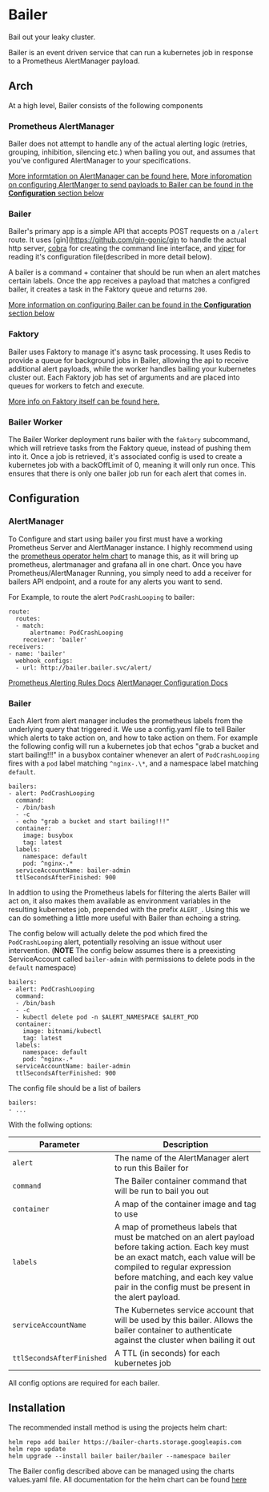 # Bailer
Bail out your leaky cluster.

Bailer is an event driven service that can run a kubernetes job in response to a Prometheus AlertManager payload. 

## Arch
At a high level, Bailer consists of the following components

### Prometheus AlertManager
Bailer does not attempt to handle any of the actual alerting logic (retries, grouping, inhibition, silencing etc.) when bailing you out, and assumes that you've configured AlertManager to your specifications. 

[More informtation on AlertManager can be found here.](https://prometheus.io/docs/alerting/alertmanager/)
[More inforomation on configuring AlertManger to send payloads to Bailer can be found in the **Configuration** section below](https://github.com/nalbury/bailer/blob/master/README.md)

### Bailer
Bailer's primary app is a simple API that accepts POST requests on a `/alert` route. It uses [gin](https://github.com/gin-gonic/gin to handle the actual http server, [cobra](https://github.com/spf13/cobra) for creating the command line interface, and [viper](https://github.com/spf13/viper) for reading it's configuration file(described in more detail below). 

A bailer is a command + container that should be run when an alert matches certain labels. Once the app receives a payload that matches a configred bailer, it creates a task in the Faktory queue and returns `200`. 

[More information on configuring Bailer can be found in the **Configuration** section below](https://github.com/nalbury/bailer/blob/master/README.md)

### Faktory
Bailer uses Faktory to manage it's async task processing. It uses Redis to provide a queue for background jobs in Bailer, allowing the api to receive additional alert payloads, while the worker handles bailing your kubernetes cluster out. Each Faktory job has set of arguments and are placed into queues for workers to fetch and execute. 

[More info on Faktory itself can be found here.](https://github.com/contribsys/faktory/wiki)

### Bailer Worker
The Bailer Worker deployment runs bailer with the `faktory` subcommand, which will retrieve tasks from the Faktory queue, instead of pushing them into it. Once a job is retrieved, it's associated config is used to create a kubernetes job with a backOffLimit of 0, meaning it will only run once. This ensures that  there is only one bailer job run for each alert that comes in.

## Configuration

### AlertManager
To Configure and start using bailer you first must have a working Prometheus Server and AlertManager instance. I highly recommend using the [prometheus operator helm chart](https://github.com/helm/charts/tree/master/stable/prometheus-operator) to manage this, as it will bring up prometheus, alertmanager and grafana all in one chart. Once you have Prometheus/AlertManager Running, you simply need to add a receiver for bailers API endpoint, and a route for any alerts you want to send.

For Example, to route the alert `PodCrashLooping` to bailer:

```
route:
  routes:
  - match:
      alertname: PodCrashLooping
    receiver: 'bailer'
receivers:
- name: 'bailer'
  webhook_configs:
  - url: http://bailer.bailer.svc/alert/
```

[Prometheus Alerting Rules Docs](https://prometheus.io/docs/prometheus/latest/configuration/alerting_rules)
[AlertManager Configuration Docs](https://prometheus.io/docs/alerting/configuration/#configuration-file)

### Bailer

Each Alert from alert manager includes the prometheus labels from the underlying query that triggered it. We use a config.yaml file to tell Bailer which alerts to take action on, and how to take action on them. For example the following config will run a kubernetes job that echos "grab a bucket and start bailing!!!" in a busybox container whenever an alert of `PodCrashLooping` fires with a `pod` label matching `^nginx-.\*`, and a namespace label matching `default`. 

```
bailers:
- alert: PodCrashLooping
  command:
  - /bin/bash
  - -c
  - echo "grab a bucket and start bailing!!!"
  container:
    image: busybox
    tag: latest
  labels:
    namespace: default
    pod: ^nginx-.*
  serviceAccountName: bailer-admin
  ttlSecondsAfterFinished: 900
```

In addtion to using the Prometheus labels for filtering the alerts Bailer will act on, it also makes them available as environment variables in the resulting kubernetes job, prepended with the prefix `ALERT_`. Using this we can do something a little more useful with Bailer than echoing a string. 

The config below will actually delete the pod which fired the `PodCrashLooping` alert, potentially resolving an issue without user intervention. (**NOTE** The config below assumes there is a preexisting ServiceAccount called `bailer-admin` with permissions to delete pods in the `default` namespace)

```
bailers:
- alert: PodCrashLooping
  command:
  - /bin/bash
  - -c
  - kubectl delete pod -n $ALERT_NAMESPACE $ALERT_POD
  container:
    image: bitnami/kubectl
    tag: latest
  labels:
    namespace: default
    pod: ^nginx-.*
  serviceAccountName: bailer-admin
  ttlSecondsAfterFinished: 900
```

The config file should be a list of bailers
```
bailers:
- ...
```

With the follwing options:

| Parameter | Description |
| --------- | ----------- |
| `alert` | The name of the AlertManager alert to run this Bailer for |
| `command` | The Bailer container command that will be run to bail you out |
| `container` |  A map of the container image and tag to use |
| `labels` | A map of prometheus labels that must be matched on an alert payload before taking action. Each key must be an exact match, each value will be compiled to regular expression before matching, and each key value pair in the config must be present in the alert payload. |
| `serviceAccountName` | The Kubernetes service account that will be used by this bailer. Allows the bailer container to authenticate against the cluster when bailing it out |
| `ttlSecondsAfterFinished` | A TTL (in seconds) for each kubernetes job |

All config options are required for each bailer. 

## Installation
The recommended install method is using the projects helm chart:

```
helm repo add bailer https://bailer-charts.storage.googleapis.com
helm repo update
helm upgrade --install bailer bailer/bailer --namespace bailer
```

The Bailer config described above can be managed using the charts values.yaml file. All documentation for the helm chart can be found [here](./charts/bailer/README.md)





